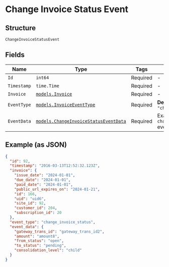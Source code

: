 
# Change Invoice Status Event

## Structure

`ChangeInvoiceStatusEvent`

## Fields

| Name | Type | Tags | Description |
|  --- | --- | --- | --- |
| `Id` | `int64` | Required | - |
| `Timestamp` | `time.Time` | Required | - |
| `Invoice` | [`models.Invoice`](../../doc/models/invoice.md) | Required | - |
| `EventType` | [`models.InvoiceEventType`](../../doc/models/invoice-event-type.md) | Required | **Default**: `"change_invoice_status"` |
| `EventData` | [`models.ChangeInvoiceStatusEventData`](../../doc/models/change-invoice-status-event-data.md) | Required | Example schema for an `change_invoice_status` event |

## Example (as JSON)

```json
{
  "id": 92,
  "timestamp": "2016-03-13T12:52:32.123Z",
  "invoice": {
    "issue_date": "2024-01-01",
    "due_date": "2024-01-01",
    "paid_date": "2024-01-01",
    "public_url_expires_on": "2024-01-21",
    "id": 166,
    "uid": "uid6",
    "site_id": 92,
    "customer_id": 204,
    "subscription_id": 20
  },
  "event_type": "change_invoice_status",
  "event_data": {
    "gateway_trans_id": "gateway_trans_id2",
    "amount": "amount8",
    "from_status": "open",
    "to_status": "pending",
    "consolidation_level": "child"
  }
}
```

